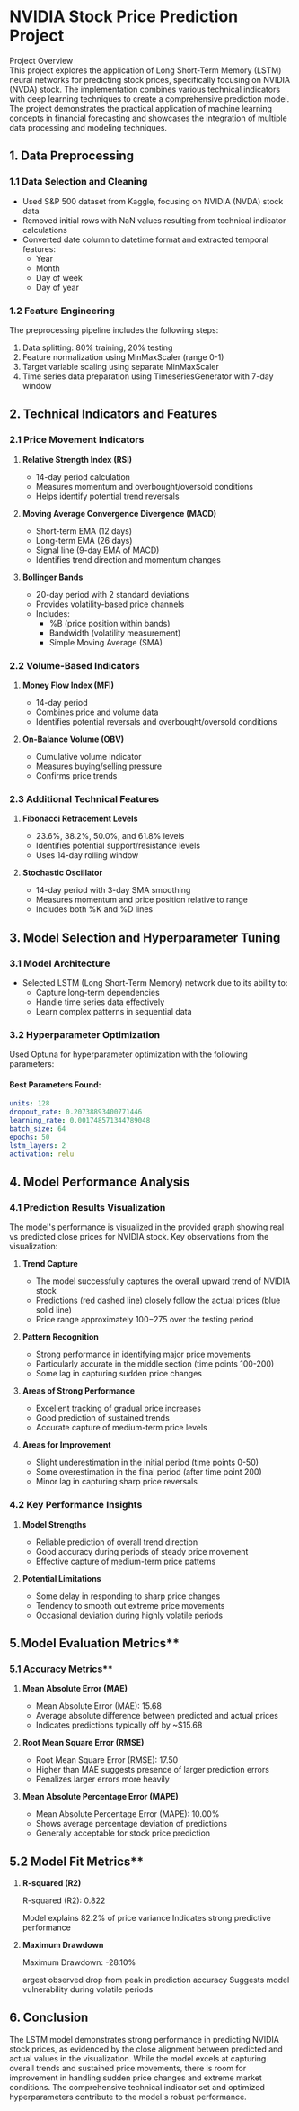 # NVIDIA Stock Price Prediction Project 

Project Overview  
This project explores the application of Long Short-Term Memory (LSTM) neural networks for predicting stock prices, specifically focusing on NVIDIA (NVDA) stock. The implementation combines various technical indicators with deep learning techniques to create a comprehensive prediction model. The project demonstrates the practical application of machine learning concepts in financial forecasting and showcases the integration of multiple data processing and modeling techniques. 

## 1. Data Preprocessing

### 1.1 Data Selection and Cleaning
- Used S&P 500 dataset from Kaggle, focusing on NVIDIA (NVDA) stock data
- Removed initial rows with NaN values resulting from technical indicator calculations
- Converted date column to datetime format and extracted temporal features:
  - Year
  - Month
  - Day of week
  - Day of year

### 1.2 Feature Engineering
The preprocessing pipeline includes the following steps:
1. Data splitting: 80% training, 20% testing
2. Feature normalization using MinMaxScaler (range 0-1)
3. Target variable scaling using separate MinMaxScaler
4. Time series data preparation using TimeseriesGenerator with 7-day window

## 2. Technical Indicators and Features

### 2.1 Price Movement Indicators
1. **Relative Strength Index (RSI)**
   - 14-day period calculation
   - Measures momentum and overbought/oversold conditions
   - Helps identify potential trend reversals

2. **Moving Average Convergence Divergence (MACD)**
   - Short-term EMA (12 days)
   - Long-term EMA (26 days)
   - Signal line (9-day EMA of MACD)
   - Identifies trend direction and momentum changes

3. **Bollinger Bands**
   - 20-day period with 2 standard deviations
   - Provides volatility-based price channels
   - Includes:
     - %B (price position within bands)
     - Bandwidth (volatility measurement)
     - Simple Moving Average (SMA)

### 2.2 Volume-Based Indicators
1. **Money Flow Index (MFI)**
   - 14-day period
   - Combines price and volume data
   - Identifies potential reversals and overbought/oversold conditions

2. **On-Balance Volume (OBV)**
   - Cumulative volume indicator
   - Measures buying/selling pressure
   - Confirms price trends

### 2.3 Additional Technical Features
1. **Fibonacci Retracement Levels**
   - 23.6%, 38.2%, 50.0%, and 61.8% levels
   - Identifies potential support/resistance levels
   - Uses 14-day rolling window

2. **Stochastic Oscillator**
   - 14-day period with 3-day SMA smoothing
   - Measures momentum and price position relative to range
   - Includes both %K and %D lines

## 3. Model Selection and Hyperparameter Tuning

### 3.1 Model Architecture
- Selected LSTM (Long Short-Term Memory) network due to its ability to:
  - Capture long-term dependencies
  - Handle time series data effectively
  - Learn complex patterns in sequential data

### 3.2 Hyperparameter Optimization
Used Optuna for hyperparameter optimization with the following parameters:

#### Best Parameters Found:
```yaml
units: 128
dropout_rate: 0.20738893400771446
learning_rate: 0.001748571344789048
batch_size: 64
epochs: 50
lstm_layers: 2
activation: relu
```

## 4. Model Performance Analysis
### 4.1 Prediction Results Visualization
The model's performance is visualized in the provided graph showing real vs predicted close prices for NVIDIA stock. Key observations from the visualization:

1. **Trend Capture**
   - The model successfully captures the overall upward trend of NVIDIA stock
   - Predictions (red dashed line) closely follow the actual prices (blue solid line)
   - Price range approximately $100-$275 over the testing period

2. **Pattern Recognition**
   - Strong performance in identifying major price movements
   - Particularly accurate in the middle section (time points 100-200)
   - Some lag in capturing sudden price changes

3. **Areas of Strong Performance**
   - Excellent tracking of gradual price increases
   - Good prediction of sustained trends
   - Accurate capture of medium-term price levels

4. **Areas for Improvement**
   - Slight underestimation in the initial period (time points 0-50)
   - Some overestimation in the final period (after time point 200)
   - Minor lag in capturing sharp price reversals

### 4.2 Key Performance Insights
1. **Model Strengths**
   - Reliable prediction of overall trend direction
   - Good accuracy during periods of steady price movement
   - Effective capture of medium-term price patterns

2. **Potential Limitations**
   - Some delay in responding to sharp price changes
   - Tendency to smooth out extreme price movements
   - Occasional deviation during highly volatile periods

## 5.Model Evaluation Metrics**
### 5.1 Accuracy Metrics**
1. **Mean Absolute Error (MAE)**
   - Mean Absolute Error (MAE): 15.68
   - Average absolute difference between predicted and actual prices
   - Indicates predictions typically off by ~$15.68

2. **Root Mean Square Error (RMSE)**
   - Root Mean Square Error (RMSE): 17.50
   - Higher than MAE suggests presence of larger prediction errors
   - Penalizes larger errors more heavily



3. **Mean Absolute Percentage Error (MAPE)**


   - Mean Absolute Percentage Error (MAPE): 10.00%
   - Shows average percentage deviation of predictions
   - Generally acceptable for stock price prediction




## 5.2 Model Fit Metrics**
1. **R-squared (R2)**


   R-squared (R2): 0.822

   Model explains 82.2% of price variance
   Indicates strong predictive performance

2. **Maximum Drawdown**

   Maximum Drawdown: -28.10%

   argest observed drop from peak in prediction accuracy
   Suggests model vulnerability during volatile periods


## 6. Conclusion
The LSTM model demonstrates strong performance in predicting NVIDIA stock prices, as evidenced by the close alignment between predicted and actual values in the visualization. While the model excels at capturing overall trends and sustained price movements, there is room for improvement in handling sudden price changes and extreme market conditions. The comprehensive technical indicator set and optimized hyperparameters contribute to the model's robust performance.

